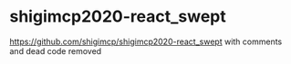 # shigimcp2020-react_swept
https://github.com/shigimcp/shigimcp2020-react_swept with comments and dead code removed
